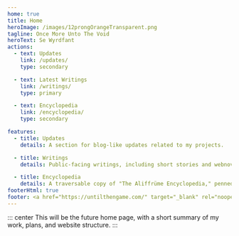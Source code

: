 ```yaml
---
home: true
title: Home
heroImage: /images/12prongOrangeTransparent.png
tagline: Once More Unto The Void
heroText: Se Wyrdfant
actions:
  - text: Updates
    link: /updates/
    type: secondary

  - text: Latest Writings
    link: /writings/
    type: primary

  - text: Encyclopedia
    link: /encyclopedia/
    type: secondary

features:
  - title: Updates
    details: A section for blog-like updates related to my projects.

  - title: Writings
    details: Public-facing writings, including short stories and webnovel chapters.

  - title: Encyclopedia
    details: A traversable copy of "The Aliffrüme Encyclopedia," penned by scholars from Witafjürgen.
footerHtml: true
footer: <a href="https://untilthengame.com/" target="_blank" rel="noopener norefferer">"But that's part of understanding, isn't it? To misunderstand."</a>
---
```

::: center
This will be the future home page, with a short summary of my work, plans, and website structure.
:::
